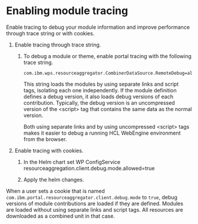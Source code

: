 # Enabling module tracing

Enable tracing to debug your module information and improve performance through trace string or with cookies.

1.  Enable tracing through trace string.

    1.  To debug a module or theme, enable portal tracing with the following trace string.

        ```
        com.ibm.wps.resourceaggregator.CombinerDataSource.RemoteDebug=all
        ```

        This string loads the modules by using separate links and script tags, isolating each one independently. If the module definition defines a debug version, it also loads debug versions of each contribution. Typically, the debug version is an uncompressed version of the <script\> tag that contains the same data as the normal version.

        Both using separate links and by using uncompressed <script\> tags makes it easier to debug a running HCL WebEngine environment from the browser.

2.  Enable tracing with cookies.

    1.  In the Helm chart set WP ConfigService  resourceaggregation.client.debug.mode.allowed=true

    2.  Apply the helm changes.


When a user sets a cookie that is named `com.ibm.portal.resourceaggregator.client.debug.mode` to `true`, debug versions of module contributions are loaded if they are defined. Modules are loaded without using separate links and script tags. All resources are downloaded as a combined unit in that case.


